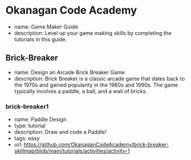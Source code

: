 # Okanagan Code Academy
* name: Game Maker Guide
* description: Level up your game making skills by completing the tutorials in this guide.

## Brick-Breaker
* name: Design an Arcade Brick Breaker Game
* description: Brick Breaker is a classic arcade game that dates back to the 1970s and gained popularity in the 1980s and 1990s. The game typically involves a paddle, a ball, and a wall of bricks.

### brick-breaker1

* name: Paddle Design
* type: tutorial
* description: Draw and code a Paddle!
* tags: easy
* url: https://github.com/OkanaganCodeAcademy/brick-breaker-skillmap/blob/main/tutorials/activities/activity-1



